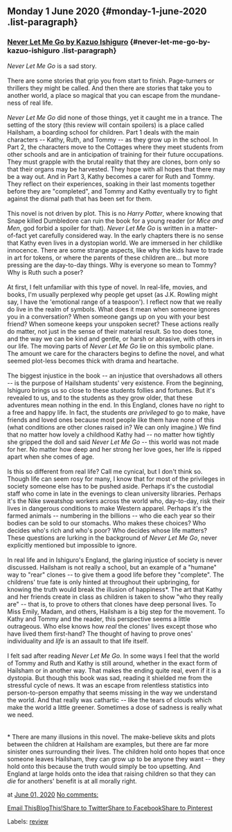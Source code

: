 ## Monday 1 June 2020 {#monday-1-june-2020 .list-paragraph}

### [Never Let Me Go by Kazuo Ishiguro](https://www.rohanprasad.org/2020/06/never-let-me-go-by-kazuo-ishiguro.html)  {#never-let-me-go-by-kazuo-ishiguro .list-paragraph}

*Never Let Me Go* is a sad story.\
\
There are some stories that grip you from start to finish. Page-turners
or thrillers they might be called. And then there are stories that take
you to another world, a place so magical that you can escape from the
mundane-ness of real life.\
\
*Never Let Me Go* did none of those things, yet it caught me in a
trance. The setting of the story (this review will contain spoilers) is
a place called Hailsham, a boarding school for children. Part 1 deals
with the main characters \-- Kathy, Ruth, and Tommy \-- as they grow up
in the school. In Part 2, the characters move to the Cottages where they
meet students from other schools and are in anticipation of training for
their future occupations. They must grapple with the brutal reality that
they are clones, born only so that their organs may be harvested. They
hope with all hopes that there may be a way out. And in Part 3, Kathy
becomes a carer for Ruth and Tommy. They reflect on their experiences,
soaking in their last moments together before they are \"completed\",
and Tommy and Kathy eventually try to fight against the dismal path that
has been set for them.\
\
This novel is not driven by plot. This is no *Harry Potter*, where
knowing that Snape killed Dumbledore can ruin the book for a young
reader (or *Mice and Men*, god forbid a spoiler for that). *Never Let Me
Go* is written in a matter-of-fact yet carefully considered way. In the
early chapters there is no sense that Kathy even lives in a dystopian
world. We are immersed in her childlike innocence. There are some
strange aspects, like why the kids have to trade in art for tokens, or
where the parents of these children are\... but more pressing are the
day-to-day things. Why is everyone so mean to Tommy? Why is Ruth such a
poser?\
\
At first, I felt unfamiliar with this type of novel. In real-life,
movies, and books, I\'m usually perplexed why people get upset (as J.K.
Rowling might say, I have the \'emotional range of a teaspoon\'). I
reflect now that we really do live in the realm of symbols. What does it
mean when someone ignores you in a conversation? When someone gangs up
on you with your best friend? When someone keeps your unspoken secret?
These actions really do matter, not just in the sense of their material
result. So too does tone, and the way we can be kind and gentle, or
harsh or abrasive, with others in our life. The moving parts of *Never
Let Me Go* lie on this symbolic plane. The amount we care for the
characters begins to define the novel, and what seemed plot-less becomes
thick with drama and heartache.\
\
The biggest injustice in the book \-- an injustice that overshadows all
others \-- is the purpose of Hailsham students\' very existence. From
the beginning, Ishiguro brings us so close to these students follies and
fortunes. But it\'s revealed to us, and to the students as they grow
older, that these adventures mean nothing in the end. In this England,
clones have no right to a free and happy life. In fact, the students
*are privileged* to go to make, have friends and loved ones because most
people like them have none of this (what conditions are other clones
raised in? We can only imagine.) We find that no matter how lovely a
childhood Kathy had \-- no matter how tightly she gripped the doll and
said *Never Let Me Go* \-- this world was not made for her. No matter
how deep and her strong her love goes, her life is ripped apart when she
comes of age.\
\
Is this so different from real life? Call me cynical, but I don\'t think
so. Though life can seem rosy for many, I know that for most of the
privileges in society someone else has to be pushed aside. Perhaps it\'s
the custodial staff who come in late in the evenings to clean university
libraries. Perhaps it\'s the Nike sweatshop workers across the world
who, day-to-day, risk their lives in dangerous conditions to make
Western apparel. Perhaps it\'s the farmed animals \-- numbering in the
billions \-- who die each year so their bodies can be sold to our
stomachs. Who makes these choices? Who decides who\'s rich and who\'s
poor? Who decides whose life matters? These questions are lurking in the
background of *Never Let Me Go*, never explicitly mentioned but
impossible to ignore.\
\
In real life and in Ishiguro\'s England, the glaring injustice of
society is never discussed. Hailsham is not really a school, but an
example of a \"humane\" way to \"rear\" clones \-- to give them a good
life before they \"complete\". The childrens\' true fate is only hinted
at throughout their upbringing, for knowing the truth would break the
illusion of happiness\*. The art that Kathy and her friends create in
class as children is taken to show \"who they really are\" \-- that is,
to prove to others that clones have deep personal lives. To Miss Emily,
Madam, and others, Hailsham is a big step for the movement. To Kathy and
Tommy and the reader, this perspective seems a little outrageous. Who
else knows how *real* the clones\' lives except those who have lived
them first-hand? The thought of having to prove ones\' individuality and
*life* is an assault to that life itself.\
\
I felt sad after reading *Never Let Me Go.* In some ways I feel that the
world of Tommy and Ruth and Kathy is still around, whether in the exact
form of Hailsham or in another way. That makes the ending quite real,
even if it is a dystopia. But though this book was sad, reading it
shielded me from the stressful cycle of news. It was an escape from
relentless statistics into person-to-person empathy that seems missing
in the way we understand the world. And that really was cathartic \--
like the tears of clouds which make the world a little greener.
Sometimes a dose of sadness is really what we need.\
\
\
\* There are many illusions in this novel. The make-believe skits and
plots between the children at Hailsham are examples, but there are far
more sinister ones surrounding their lives. The children hold onto hopes
that once someone leaves Hailsham, they can grow up to be anyone they
want \-- they hold onto this because the truth would simply be too
upsetting. And England at large holds onto the idea that raising
children so that they can *die* for anothers\' benefit is at all morally
right.

at [June 01,
2020](https://www.rohanprasad.org/2020/06/never-let-me-go-by-kazuo-ishiguro.html)
[No
comments:](https://www.rohanprasad.org/2020/06/never-let-me-go-by-kazuo-ishiguro.html#comment-form)

[Email
This](https://draft.blogger.com/share-post.g?blogID=597296393545314941&postID=5987925990630275856&target=email)[BlogThis!](https://draft.blogger.com/share-post.g?blogID=597296393545314941&postID=5987925990630275856&target=blog)[Share
to
Twitter](https://draft.blogger.com/share-post.g?blogID=597296393545314941&postID=5987925990630275856&target=twitter)[Share
to
Facebook](https://draft.blogger.com/share-post.g?blogID=597296393545314941&postID=5987925990630275856&target=facebook)[Share
to
Pinterest](https://draft.blogger.com/share-post.g?blogID=597296393545314941&postID=5987925990630275856&target=pinterest)

Labels: [review](https://www.rohanprasad.org/search/label/review)

